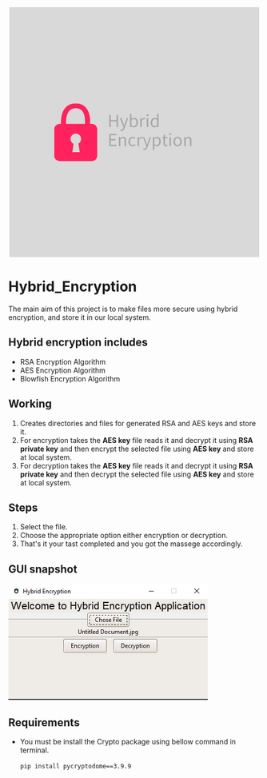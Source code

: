 <p align = "center">
<img src = "images/Hybrid Encryption.png">
</p>

# Hybrid_Encryption
The main aim of this project is to make files more secure using hybrid encryption,
and store it in our local system.
## Hybrid encryption includes
* RSA Encryption Algorithm
* AES Encryption Algorithm
* Blowfish Encryption Algorithm
## Working
1. Creates directories and files for generated RSA and AES keys and store it.
2. For encryption takes the **AES key** file reads it and decrypt it using **RSA private key** and then encrypt the selected file using **AES key** and store at local system.
3. For decryption takes the **AES key** file reads it and decrypt it using **RSA private key** and then decrypt the selected file using **AES key** and store at local system.
## Steps 
1. Select the file. 
2. Choose the appropriate option either encryption or decryption.
3. That's it your tast completed and you got the massege accordingly.

## GUI snapshot
<p align = "left">
<img src = "images/GUI Screenshot_1.jpg">
</p>

## Requirements 
* You must be install the Crypto package using bellow command in terminal.

    `pip install pycryptodome==3.9.9`
